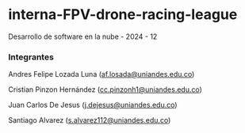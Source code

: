# interna-FPV-drone-racing-league
Desarrollo de software en la nube - 2024 - 12

### Integrantes
Andres Felipe Lozada Luna (af.losada@uniandes.edu.co) 

Cristian Pinzon Hernández (cc.pinzonh1@uniandes.edu.co)

Juan Carlos De Jesus (j.dejesus@uniandes.edu.co)

Santiago Alvarez (s.alvarez112@uniandes.edu.co)
